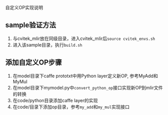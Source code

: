 自定义OP实现说明

## sample验证方法

1) 与cvitek_mlir放在同级目录，进入cvitek_mlir后`source cvitek_envs.sh`
2) 进入该sample目录，执行`build.sh`

## 添加自定义OP步骤

1) 在model目录下caffe prototxt中用Python layer定义新OP, 参考MyAdd和MyMul
2) 在model目录下mymodel.py中`convert_python_op`接口实现新OP到mlir文件的转换
3) 在code/python目录添加caffe layer的实现
4) 在code/目录下添加op目录，参考`my_add`和`my_mul`实现接口

